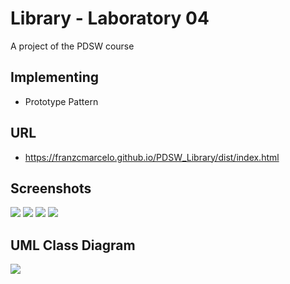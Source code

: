 # Library - Laboratory 04
A project of the PDSW course

## Implementing
- Prototype Pattern

## URL
- https://franzcmarcelo.github.io/PDSW_Library/dist/index.html

## Screenshots
![](https://i.imgur.com/uCY1hN3.png)
![](https://i.imgur.com/ovQsr7G.png)
![](https://i.imgur.com/7xnheKR.png)
![](https://i.imgur.com/ovQsr7G.png)

## UML Class Diagram
![](https://i.imgur.com/aFQQfuM.png)
